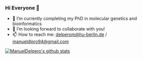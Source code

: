 ### Hi Everyone 👋


- 🔭 I’m currently completing my PhD in molecular genetics and bioinformatics 
- 👯 I’m looking forward to collaborate with you!
- 📫 How to reach me: delperom@hu-berlin.de / manueldlpro94@gmail.com 

[![ManuelDelpero's github stats](https://github-readme-stats.vercel.app/api?username=ManuelDelpero)](https://github.com/ManuelDelpero/github-readme-stats)
